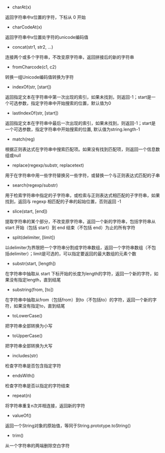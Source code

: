 - charAt(x)

返回字符串中x位置的字符，下标从 0 开始

- charCodeAt(x)

返回字符串中x位置处字符的unicode编码值

- concat(str1, str2, ...)

连接两个或多个字符串，不改变原字符串，返回拼接后的新的字符串

- fromCharcode(c1, c2)

转换一组Unicode编码值转换为字符

- indexOf(str, [start])

返回指定文本在字符串中第一次出现的索引，如果未找到，则返回-1；start是一个可选参数，指定字符串中开始搜索的位置，默认值为0

- lastIndexOf(str, [start])

返回指定文本在字符串中最后一次出现的索引，如果未找到，则返回-1；start是一个可选参数，指定字符串中开始搜索的位置, 默认值为string.length-1

- match(reg)

根据正则表达式在字符串中搜索匹配项。如果没有找到匹配项，则返回一个信息数组或null

- replace(regexp/substr, replacetext)

用于在字符串中用一些字符替换另一些字符，或替换一个与正则表达式匹配的子串

- search(regexp/substr)

用于检索字符串中指定的子字符串，或检索与正则表达式相匹配的子字符串，如果找到，返回与 regexp 相匹配的子串的起始位置，否则返回 -1

- slice(start, [end])

提取字符串的某个部分，不改变原字符串，返回一个新的字符串，包括字符串从 start 开始（包括 start）到 end 结束（不包括 end）为止的所有字符

- split(delimiter, [limit])

以delimiter为界限把一个字符串分割成字符串数组，返回一个字符串数组（不包括delimiter）；limit是可选的，可以指定要返回的最大数组的元素个数

- substr(start, [length])

在字符串中抽取从 start 下标开始的长度为length的字符，返回一个新的字符，如果没有指定length，直到结尾

- substring(from, [to])

在字符串中抽取从from（包括from）到to（不包括to）的字符，返回一个新的字符，如果没有指定to，直到结尾

- toLowerCase()

把字符串全部转换为小写

- toUpperCase()

把字符串全部转换为大写

- includes(str)

检查字符串是否包含指定字符

- endsWith()

检查字符串是否以指定的字符结束

- repeat(n)

将字符串重复n次并相连接，返回新的字符

- valueOf()

返回一个String对象的原始值，等同于String.prototype.toString()

- trim()

从一个字符串的两端删除空白字符